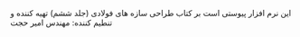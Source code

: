 این نرم افزار پیوستی است بر کتاب طراحی سازه های فولادی (جلد ششم)
تهیه کننده و تنطیم کننده: مهندس امیر حجت
